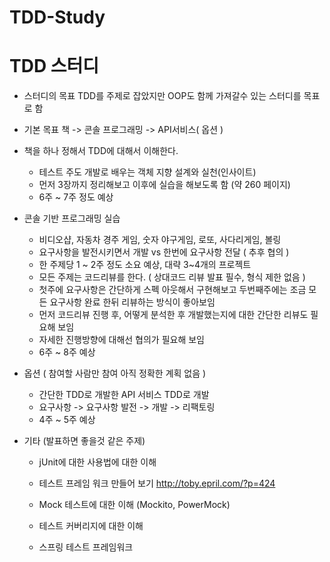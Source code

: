 # TDD-Study

# TDD 스터디

- 스터디의 목표 TDD를 주제로 잡았지만 OOP도 함께 가져갈수 있는  스터디를 목표로 함
- 기본 목표 책 -> 콘솔 프로그래밍 -> API서비스( 옵션 )
- 책을 하나 정해서 TDD에 대해서 이해한다.
  - 테스트 주도 개발로 배우는 객체 지향 설계와 실천(인사이트)
  - 먼저 3장까지 정리해보고 이후에 실습을 해보도록 함 (약 260 페이지)
  - 6주 ~ 7주 정도 예상

- 콘솔 기반 프로그래밍 실습
  - 비디오샵, 자동차 경주 게임, 숫자 야구게임, 로또, 사다리게임, 볼링
  - 요구사항을 발전시키면서 개발 vs 한번에 요구사항 전달 ( 추후 협의 )
  - 한 주제당 1 ~ 2주 정도 소요 예상, 대략 3~4개의 프로젝트
  - 모든 주제는 코드리뷰를 한다. ( 상대코드 리뷰 발표 필수, 형식 제한 없음 )
  -  첫주에 요구사항은 간단하게 스펙 아웃해서 구현해보고 두번째주에는 조금 모든 요구사항 완료 한뒤 리뷰하는 방식이 좋아보임
  - 먼저 코드리뷰 진행 후, 어떻게 분석한 후 개발했는지에 대한 간단한 리뷰도 필요해 보임
  - 자세한 진행방향에 대해선 협의가 필요해 보임
  - 6주 ~ 8주 예상

- 옵션 ( 참여할 사람만 참여 아직 정확한 계획 없음 )
  - 간단한 TDD로 개발한 API 서비스 TDD로 개발
  - 요구사항 -> 요구사항 발전 -> 개발 -> 리팩토링
  - 4주 ~ 5주 예상

- 기타 (발표하면 좋을것 같은 주제)

  - jUnit에 대한 사용법에 대한 이해

  - 테스트 프레임 워크 만들어 보기 http://toby.epril.com/?p=424

  - Mock 테스트에 대한 이해 (Mockito, PowerMock)

  - 테스트 커버리지에 대한 이해

  - 스프링 테스트 프레임워크

    

